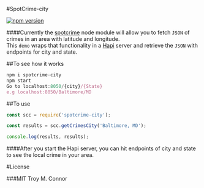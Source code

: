 #SpotCrime-city

[![npm version](https://badge.fury.io/js/spotcrime-city.svg)](https://badge.fury.io/js/spotcrime-city)

####Currently the [spotcrime](https://github.com/contra/spotcrime) node module will allow you to fetch `JSON` of crimes in an area with latitude and longitude.  
This `demo` wraps that functionality in a [Hapi](http://hapijs.com)  server and retrieve the `JSON` with endpoints for city and state.

##To see how it works

```javascript
npm i spotcrime-city
npm start
Go to localhost:8050/{city}/{State}
e.g localhost:8050/Baltimore/MD
```

##To use

```javascript
const scc = require('spotcrime-city');

const results = scc.getCrimesCity('Baltimore, MD');

console.log(results, results);
```

####After you start the Hapi server, you can hit endpoints of city and state to see the local crime in your area.


#License

###MIT Troy M. Connor
